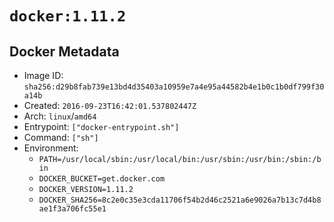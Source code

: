 # `docker:1.11.2`

## Docker Metadata

- Image ID: `sha256:d29b8fab739e13bd4d35403a10959e7a4e95a44582b4e1b0c1b0df799f30a14b`
- Created: `2016-09-23T16:42:01.537802447Z`
- Arch: `linux`/`amd64`
- Entrypoint: `["docker-entrypoint.sh"]`
- Command: `["sh"]`
- Environment:
  - `PATH=/usr/local/sbin:/usr/local/bin:/usr/sbin:/usr/bin:/sbin:/bin`
  - `DOCKER_BUCKET=get.docker.com`
  - `DOCKER_VERSION=1.11.2`
  - `DOCKER_SHA256=8c2e0c35e3cda11706f54b2d46c2521a6e9026a7b13c7d4b8ae1f3a706fc55e1`
